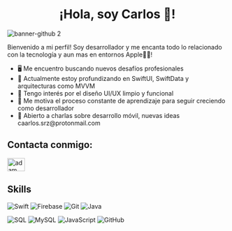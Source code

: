<h1 align= "center"> ¡Hola, soy Carlos 👋! </h1>

![banner-github 2](https://github.com/user-attachments/assets/6caa7bec-a718-4497-995b-2152dafdfc94)

Bienvenido a mi perfil! Soy desarrollador y me encanta todo lo relacionado con la tecnología y aun mas en entornos  Apple🍏📱!

<ul>
  <li>🖥️ Me encuentro  buscando nuevos desafíos profesionales </li>
  <li>🧠 Actualmente estoy profundizando en SwiftUI, SwiftData y arquitecturas como MVVM </li>
  <li>🎨 Tengo interés por el diseño UI/UX limpio y funcional</li>
  <li>🚀 Me motiva el proceso constante de aprendizaje para seguir creciendo como desarrollador </li>
  <li>💬 Abierto a charlas sobre desarrollo móvil, nuevas ideas <link>caarlos.srz@protonmail.com</link> </li>
</ul>

## Contacta conmigo: 
  <a href="https://www.linkedin.com/in/carlos-ramos-suárez-57a808167/" target="blank"><img align="center"
      src="https://raw.githubusercontent.com/rahuldkjain/github-profile-readme-generator/master/src/images/icons/Social/linked-in-alt.svg"
      alt="adam pithewan" height="30" width="40" /></a>

## Skills 
<p>
  <img alt="Swift" src="https://img.shields.io/badge/Swift-FF8000?style=for-the-badge&logo=swift&logoColor=white">
  <img alt="Firebase" src="https://img.shields.io/badge/Firebase-FFCA28?style=for-the-badge&logo=firebase&logoColor=black">
  <img alt="Git" src="https://img.shields.io/badge/Git-F05032?style=for-the-badge&logo=git&logoColor=white">
  <img alt="Java" src="https://img.shields.io/badge/Java-F7DF1E?style=for-the-badge&logo=java&logoColor=black">
</p>

<!-- Línea 2 -->
<p>
  <img alt="SQL" src="https://img.shields.io/badge/SQL-CC2927?style=for-the-badge&logo=microsoft%20sql%20server&logoColor=white">
  <img alt="MySQL" src="https://img.shields.io/badge/MySQL-4479A1?style=for-the-badge&logo=mysql&logoColor=white">
  <img alt="JavaScript" src="https://img.shields.io/badge/JavaScript-F7DF1E?style=for-the-badge&logo=javascript&logoColor=black">
  <img alt="GitHub" src="https://img.shields.io/badge/GitHub-181717?style=for-the-badge&logo=github&logoColor=white">
</p>







